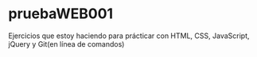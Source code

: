# pruebaWEB001
Ejercicios que estoy haciendo para prácticar con HTML, CSS, JavaScript, jQuery y Git(en línea de comandos)
